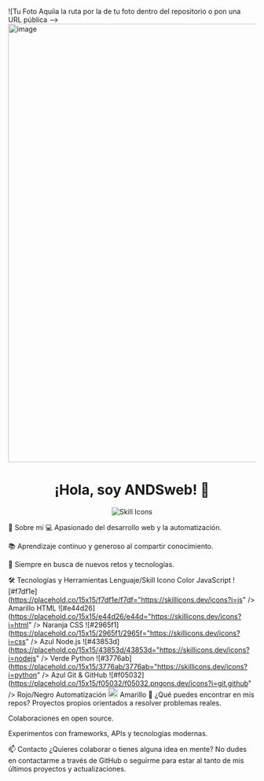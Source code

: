 ![Tu Foto Aquíia la ruta por la de tu foto dentro del repositorio o pon una URL pública --><img width="836" height="892" alt="image" src="https://github.com/user-attachments/assets/d867f492-a60f-4705-a527-551a423ebcb6" />

<h1 align="center">¡Hola, soy ANDSweb! 👋</h1> <p align="center"> <img src="https://skillicons.dev/icons?i=js,html,css,nodejs,python,git,github" alt="Skill Icons" /> </p>
👤 Sobre mí
💻 Apasionado del desarrollo web y la automatización.

📚 Aprendizaje continuo y generoso al compartir conocimiento.

🚀 Siempre en busca de nuevos retos y tecnologías.

🛠️ Tecnologías y Herramientas
Lenguaje/Skill	Icono	Color
JavaScript	![#f7df1e](https://placehold.co/15x15/f7df1e/f7df="https://skillicons.dev/icons?i=js" />	Amarillo
HTML	![#e44d26](https://placehold.co/15x15/e44d26/e44d="https://skillicons.dev/icons?i=html" />	Naranja
CSS	![#2965f1](https://placehold.co/15x15/2965f1/2965f="https://skillicons.dev/icons?i=css" />	Azul
Node.js	![#43853d](https://placehold.co/15x15/43853d/43853d="https://skillicons.dev/icons?i=nodejs" />	Verde
Python	![#3776ab](https://placehold.co/15x15/3776ab/3776ab="https://skillicons.dev/icons?i=python" />	Azul
Git & GitHub	![#f05032](https://placehold.co/15x15/f05032/f05032.pngons.dev/icons?i=git,github" />	Rojo/Negro
Automatización	<img src="https://img.shields.io/badge/Automatizaci%C3%B3n-FFD700?style=for-the-badge&logo=gear&logoColor=black" height="20"/>	Amarillo
🌟 ¿Qué puedes encontrar en mis repos?
Proyectos propios orientados a resolver problemas reales.

Colaboraciones en open source.

Experimentos con frameworks, APIs y tecnologías modernas.

📫 Contacto
¿Quieres colaborar o tienes alguna idea en mente?
No dudes en contactarme a través de GitHub o seguirme para estar al tanto de mis últimos proyectos y actualizaciones.
